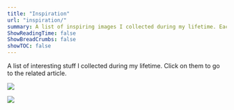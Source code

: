 ```yaml
---
title: "Inspiration"
url: "inspiration/"
summary: A list of inspiring images I collected during my lifetime. Each on of them is linked to an article where I share more information about it.
ShowReadingTime: false
ShowBreadCrumbs: false
showTOC: false
---
```


A list of interesting stuff I collected during my lifetime. Click on them to go to the related article.

<div class="inspiration-grid">

<a href="/posts/2023/08/inspiration-001"><img src="/images/HeadLopper1.webp"></a>

<a href="/posts/2023/02/some-photos-from-norway"><img src="/images/norway-1.jpeg"></a>

</div>
